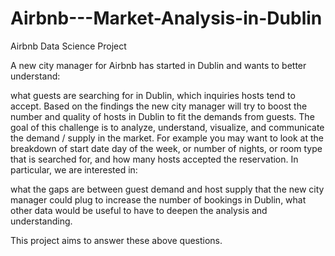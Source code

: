 # Airbnb---Market-Analysis-in-Dublin
Airbnb Data Science Project 

A new city manager for Airbnb has started in Dublin and wants to better understand:

what guests are searching for in Dublin,
which inquiries hosts tend to accept.
Based on the findings the new city manager will try to boost the number and quality of hosts in Dublin to fit the demands from guests. The goal of this challenge is to analyze, understand, visualize, and communicate the demand / supply in the market. For example you may want to look at the breakdown of start date day of the week, or number of nights, or room type that is searched for, and how many hosts accepted the reservation. In particular, we are interested in:

what the gaps are between guest demand and host supply that the new city manager could plug to increase the number of bookings in Dublin,
what other data would be useful to have to deepen the analysis and understanding.

This project aims to answer these above questions. 

